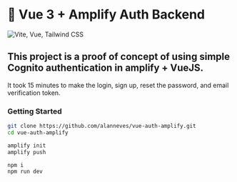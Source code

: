 # 🐒 Vue 3 + Amplify Auth Backend

![Vite, Vue, Tailwind CSS](https://miro.medium.com/max/1400/1*8IWuzPLE7Yv2mOmtucn1WQ.jpeg)

## This project is a proof of concept of using simple Cognito authentication in amplify + VueJS.
It took 15 minutes to make the login, sign up, reset the password, and email verification token.

### Getting Started

```sh
git clone https://github.com/alanneves/vue-auth-amplify.git
cd vue-auth-amplify

amplify init
amplify push

npm i
npm run dev
```